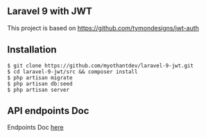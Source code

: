 ## Laravel 9 with JWT

This project is based on https://github.com/tymondesigns/jwt-auth

## Installation

```
$ git clone https://github.com/myothantdev/laravel-9-jwt.git
$ cd laravel-9-jwt/src && composer install
$ php artisan migrate
$ php artisan db:seed
$ php artisan server
```

## API endpoints Doc

Endpoints Doc [here](https://documenter.getpostman.com/view/4650552/2s8YzZNyd1)